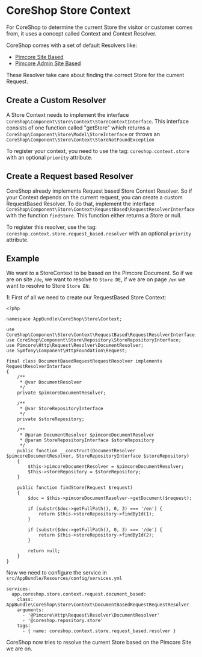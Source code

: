 # CoreShop Store Context

For CoreShop to determine the current Store the visitor or customer comes from, it uses a concept called Context and Context Resolver.

CoreShop comes with a set of default Resolvers like:

 - [Pimcore Site Based](https://github.com/coreshop/CoreShop/blob/master/src/CoreShop/Component/Store/Context/RequestBased/SiteBasedRequestResolver.php)
 - [Pimcore Admin Site Based](https://github.com/coreshop/CoreShop/blob/master/src/CoreShop/Component/Store/Context/RequestBased/PimcoreAdminSiteBasedRequestResolver.php)

These Resolver take care about finding the correct Store for the current Request.

## Create a Custom Resolver

A Store Context needs to implement the interface ```CoreShop\Component\Store\Context\StoreContextInterface```. This interface
consists of one function called "getStore" which returns a ```CoreShop\Component\Store\Model\StoreInterface``` or throws an ```CoreShop\Component\Store\Context\StoreNotFoundException```

To register your context, you need to use the tag: ```coreshop.context.store``` with an optional ```priority``` attribute.

## Create a Request based Resolver

CoreShop already implements Request based Store Context Resolver. So if your Context depends on the current request, you can
create a custom RequestBased Resolver. To do that, implement the interface ```CoreShop\Component\Store\Context\RequestBased\RequestResolverInterface```
with the function ```findStore```. This function either returns a Store or null.

To register this resolver, use the tag: ```coreshop.context.store.request_based.resolver``` with an optional ```priority``` attribute.

## Example

We want to a StoreContext to be based on the Pimcore Document. So if we are on site ```/de```, we want to resolve to ```Store DE```, if we
are on page ```/en``` we want to resolve to Store ```Store EN```:

**1**: First of all we need to create our RequestBased Store Context:

```
<?php

namespace AppBundle\CoreShop\Store\Context;

use CoreShop\Component\Store\Context\RequestBased\RequestResolverInterface;
use CoreShop\Component\Store\Repository\StoreRepositoryInterface;
use Pimcore\Http\Request\Resolver\DocumentResolver;
use Symfony\Component\HttpFoundation\Request;

final class DocumentBasedRequestRequestResolver implements RequestResolverInterface
{
    /**
     * @var DocumentResolver
     */
    private $pimcoreDocumentResolver;

    /**
     * @var StoreRepositoryInterface
     */
    private $storeRepository;

    /**
     * @param DocumentResolver $pimcoreDocumentResolver
     * @param StoreRepositoryInterface $storeRepository
     */
    public function __construct(DocumentResolver $pimcoreDocumentResolver, StoreRepositoryInterface $storeRepository)
    {
        $this->pimcoreDocumentResolver = $pimcoreDocumentResolver;
        $this->storeRepository = $storeRepository;
    }

    public function findStore(Request $request)
    {
        $doc = $this->pimcoreDocumentResolver->getDocument($request);

        if (substr($doc->getFullPath(), 0, 3) === '/en') {
            return $this->storeRepository->findById(1);
        }

        if (substr($doc->getFullPath(), 0, 3) === '/de') {
            return $this->storeRepository->findById(2);
        }

        return null;
    }
}
```

Now we need to configure the service in ```src/AppBundle/Resources/config/services.yml```

```
services:
  app.coreshop.store.context.request.document_based:
    class: AppBundle\CoreShop\Store\Context\DocumentBasedRequestRequestResolver
    arguments:
      - '@Pimcore\Http\Request\Resolver\DocumentResolver'
      - '@coreshop.repository.store'
    tags:
      - { name: coreshop.context.store.request_based.resolver }

```

CoreShop now tries to resolve the current Store based on the Pimcore Site we are on.
